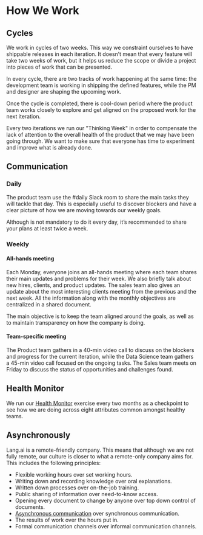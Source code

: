 # How We Work

## Cycles

We work in cycles of two weeks. This way we constraint ourselves to have shippable releases in each iteration. It doesn’t mean that every feature will take two weeks of work, but it helps us reduce the scope or divide a project into pieces of work that can be presented.

In every cycle, there are two tracks of work happening at the same time: the development team is working in shipping the defined features, while the PM and designer are shaping the upcoming work. 

Once the cycle is completed, there is cool-down period where the product team works closely to explore and get aligned on the proposed work for the next iteration. 

Every two iterations we run our "Thinking Week" in order to compensate the lack of attention to the overall health of the product that we may have been going through. We want to make sure that everyone has time to experiment and improve what is already done.


## Communication

### Daily

The product team use the #daily Slack room to share the main tasks they will tackle that day. This is especially useful to discover blockers and have a clear picture of how we are moving towards our weekly goals.

Although is not mandatory to do it every day, it’s recommended to share your plans at least twice a week.

### Weekly

#### All-hands meeting

Each Monday, everyone joins an all-hands meeting where each team shares their main updates and problems for their week. We also briefly talk about new hires, clients, and product updates. The sales team also gives an update about the most interesting clients meeting from the previous and the next week. All the information along with the monthly objectives are centralized in a shared document.

The main objective is to keep the team aligned around the goals, as well as to maintain transparency on how the company is doing.

#### Team-specific meeting

The Product team gathers in a 40-min video call to discuss on the blockers and progress for the current iteration, while the Data Science team gathers a 45-min video call focused on the ongoing tasks. The Sales team meets on Friday to discuss the status of opportunities and challenges found.

## Health Monitor

We run our [Health Monitor](https://www.atlassian.com/team-playbook/health-monitor) exercise every two months as a checkpoint to see how we are doing across eight attributes common amongst healthy teams.

## Asynchronously

Lang.ai is a remote-friendly company. This means that although we are not fully remote, our culture is closer to what a remote-only company aims for. This includes the following principles:

- Flexible working hours over set working hours.
- Writing down and recording knowledge over oral explanations.
- Written down processes over on-the-job training.
- Public sharing of information over need-to-know access.
- Opening every document to change by anyone over top down control of documents.
- [Asynchronous communication](https://about.gitlab.com/2015/04/08/the-remote-manifesto/) over synchronous communication.
- The results of work over the hours put in.
- Formal communication channels over informal communication channels.
